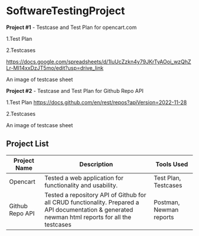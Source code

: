 # SoftwareTestingProject

**Project #1** - Testcase and Test Plan for opencart.com

1.Test Plan

2.Testcases

https://docs.google.com/spreadsheets/d/1IuUcZzkn4y79JKrTyAOoi_wzQhZLr-MI14xxDzJT5mo/edit?usp=drive_link

An image of testcase sheet


**Project #2** - Testcase and Test Plan for Github Repo API

1.Test Plan
https://docs.github.com/en/rest/repos?apiVersion=2022-11-28

2.Testcases


An image of testcase sheet

## Project List

| Project Name | Description | Tools Used |
|--------------|-------------|------------|
| Opencart    | Tested a web application for functionality and usability. | Test Plan, Testcases |
| Github Repo API    | Tested a repository API of Github for all CRUD functionality. Prepared a API documentation & generated newman html reports for all the testcases | Postman, Newman reports |
